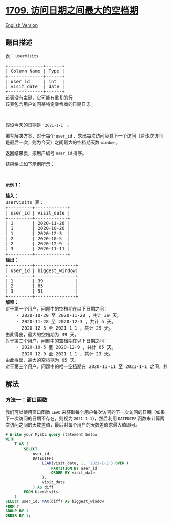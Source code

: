 # [1709. 访问日期之间最大的空档期](https://leetcode.cn/problems/biggest-window-between-visits)

[English Version](/solution/1700-1799/1709.Biggest%20Window%20Between%20Visits/README_EN.md)

## 题目描述

<!-- 这里写题目描述 -->

<p>表：&nbsp;<code>UserVisits</code></p>

<pre>
+-------------+------+
| Column Name | Type |
+-------------+------+
| user_id     | int  |
| visit_date  | date |
+-------------+------+
该表没有主键，它可能有重复的行
该表包含用户访问某特定零售商的日期日志。</pre>

<p>&nbsp;</p>

<p>假设今天的日期是&nbsp;<code>'2021-1-1'</code>&nbsp;。</p>

<p>编写解决方案，对于每个&nbsp;<code>user_id</code>&nbsp;，求出每次访问及其下一个访问（若该次访问是最后一次，则为今天）之间最大的空档期天数&nbsp;<code>window</code>&nbsp;。</p>

<p>返回结果表，按用户编号&nbsp;<code>user_id</code>&nbsp;排序。</p>

<p>结果格式如下示例所示：</p>

<p>&nbsp;</p>

<p><strong>示例 1：</strong></p>

<pre>
<strong>输入：</strong>
UserVisits 表：
+---------+------------+
| user_id | visit_date |
+---------+------------+
| 1       | 2020-11-28 |
| 1       | 2020-10-20 |
| 1       | 2020-12-3  |
| 2       | 2020-10-5  |
| 2       | 2020-12-9  |
| 3       | 2020-11-11 |
+---------+------------+
<strong>输出：</strong>
+---------+---------------+
| user_id | biggest_window|
+---------+---------------+
| 1       | 39            |
| 2       | 65            |
| 3       | 51            |
+---------+---------------+
<strong>解释：</strong>
对于第一个用户，问题中的空档期在以下日期之间：
    - 2020-10-20 至 2020-11-28 ，共计 39 天。
    - 2020-11-28 至 2020-12-3 ，共计 5 天。
    - 2020-12-3 至 2021-1-1 ，共计 29 天。
由此得出，最大的空档期为 39 天。
对于第二个用户，问题中的空档期在以下日期之间：
    - 2020-10-5 至 2020-12-9 ，共计 65 天。
    - 2020-12-9 至 2021-1-1 ，共计 23 天。
由此得出，最大的空档期为 65 天。
对于第三个用户，问题中的唯一空档期在 2020-11-11 至 2021-1-1 之间，共计 51 天。</pre>

## 解法

### 方法一：窗口函数

我们可以使用窗口函数 `LEAD` 来获取每个用户每次访问的下一次访问的日期（如果下一次访问的日期不存在，则视为 `2021-1-1`），然后利用 `DATEDIFF` 函数来计算两次访问之间的天数差值，最后对每个用户的天数差值求最大值即可。

<!-- tabs:start -->

```sql
# Write your MySQL query statement below
WITH
    T AS (
        SELECT
            user_id,
            DATEDIFF(
                LEAD(visit_date, 1, '2021-1-1') OVER (
                    PARTITION BY user_id
                    ORDER BY visit_date
                ),
                visit_date
            ) AS diff
        FROM UserVisits
    )
SELECT user_id, MAX(diff) AS biggest_window
FROM T
GROUP BY 1
ORDER BY 1;
```

<!-- tabs:end -->

<!-- end -->
